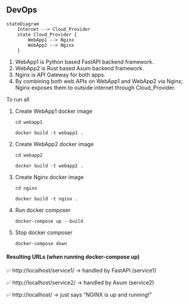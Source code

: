 ## DevOps

```mermaid
stateDiagram
    Internet --> Cloud_Provider
    state Cloud_Provider {
        WebApp1 --> Nginx
        WebApp2 --> Nginx 
    }
```

1. WebApp1 is Python based FastAPI backend framework.
2. WebApp2 is Rust based Axum backend framework.
3. Nginx is API Gateway for both apps.
4. By combining both web APIs on WebApp1 and WebApp2 via Nginx; Nginx exposes them to outside internet through Cloud_Provider.

To run all

1. Create WebApp1 docker image
   ```
   cd webapp1
   ```
   ```
   docker build -t webapp1 . 
   ```
2. Create WebApp2 docker image
   ```
   cd webapp2      
   ```
   ```                
   docker build -t webapp2 . 
   ```
3. Create Nginx docker image
   ```
   cd nginx
   ```
   ```
   docker build -t nginx .
   ```
4. Run docker composer
   ```
   docker-compose up --build 
   ```
5. Stop docker composer
   ```
   docker-compose down
   ```

#### Resulting URLs (when running docker-compose up)

✅ http://localhost/service1/ → handled by FastAPI (service1)

✅ http://localhost/service2/ → handled by Axum (service2)

✅ http://localhost/ → just says “NGINX is up and running!”
